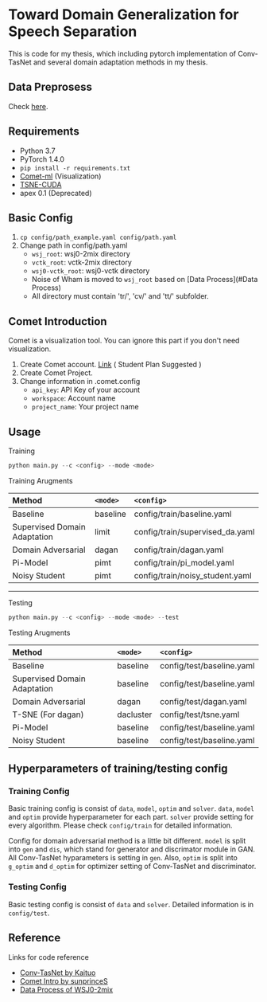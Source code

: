 # Toward Domain Generalization for Speech Separation
This is code for my thesis, which including pytorch implementation of Conv-TasNet
and several domain adaptation methods in my thesis.

## Data Preprosess

Check [here](data/make_mix).

## Requirements

* Python 3.7
* PyTorch 1.4.0
* `pip install -r requirements.txt`
* [Comet-ml](https://github.com/comet-ml/comet-examples) (Visualization)
* [TSNE-CUDA](https://github.com/CannyLab/tsne-cuda)
* apex 0.1 (Deprecated)

## Basic Config

1. `cp config/path_example.yaml config/path.yaml`
2. Change path in config/path.yaml
    - `wsj_root`: wsj0-2mix directory
    - `vctk_root`: vctk-2mix directory
    - `wsj0-vctk_root`: wsj0-vctk directory
    - Noise of Wham is moved to `wsj_root` based on [Data Process](#Data
      Process)
    - All directory must contain 'tr/', 'cv/' and 'tt/' subfolder.

## Comet Introduction
Comet is a visualization tool. You can ignore this part if you don't need
visualization.


1. Create Comet account. [Link](https://www.comet.ml/docs/quick-start/#quick-start-fhttps://www.comet.ml/docs/quick-start/#quick-start-for-pythonor-python) ( Student Plan Suggested )
2. Create Comet Project.
3. Change information in .comet.config 
    - `api_key`: API Key of your account
    - `workspace`: Account name
    - `project_name`: Your project name

## Usage

Training
```python
python main.py --c <config> --mode <mode>
```

Training Arugments

| Method | `<mode>` | `<config>` |
| :------------ | :--------------- | :-----|
| Baseline | baseline | config/train/baseline.yaml |
| Supervised Domain Adaptation | limit | config/train/supervised_da.yaml |
| Domain Adversarial | dagan | config/train/dagan.yaml |
| Pi-Model | pimt | config/train/pi_model.yaml |
| Noisy Student | pimt | config/train/noisy_student.yaml |

---

Testing
```python
python main.py --c <config> --mode <mode> --test
```
Testing Arugments

| Method | `<mode>` | `<config>` |
| :------------ | :--------------- | :-----|
| Baseline | baseline | config/test/baseline.yaml |
| Supervised Domain Adaptation | baseline | config/test/baseline.yaml |
| Domain Adversarial | dagan | config/test/dagan.yaml |
| T-SNE (For dagan) | dacluster | config/test/tsne.yaml |
| Pi-Model | baseline | config/test/baseline.yaml |
| Noisy Student | baseline | config/test/baseline.yaml |

## Hyperparameters of training/testing config

### Training Config
Basic training config is consist of `data`, `model`, `optim` and `solver`.
`data`, `model` and `optim` provide hyperparameter for each part. `solver`
provide setting for every algorithm. Please check `config/train` for detailed
information.

Config for domain adversarial method is a little bit different. `model` is
split into `gen` and `dis`, which stand for generator and discrimator module in
GAN. All Conv-TasNet hyparameters is setting in `gen`. Also, `optim` is split
into `g_optim` and `d_optim` for optimizer setting of Conv-TasNet and
discriminator.

### Testing Config
Basic testing config is consist of `data` and `solver`. Detailed information is
in `config/test`.

## Reference

Links for code reference

* [Conv-TasNet by Kaituo](https://github.com/kaituoxu/Conv-TasNet)
* [Comet Intro by sunprinceS](https://sunprinces.github.io/learning/2020/01/comet-ml-%E4%BD%A0%E5%BF%85%E9%A0%88%E7%9F%A5%E9%81%93%E7%9A%84-ml-%E5%AF%A6%E9%A9%97%E7%AE%A1%E7%90%86%E7%A5%9E%E5%99%A8/)
* [Data Process of WSJ0-2mix](https://github.com/r06944010/Speech-Separation-TF2)
